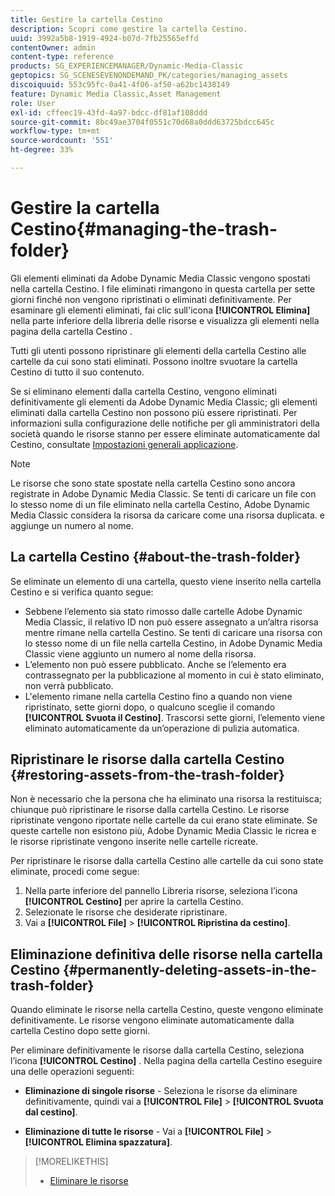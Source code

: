 ```yaml
---
title: Gestire la cartella Cestino
description: Scopri come gestire la cartella Cestino.
uuid: 3992a5b8-1919-4924-b07d-7fb25565effd
contentOwner: admin
content-type: reference
products: SG_EXPERIENCEMANAGER/Dynamic-Media-Classic
geptopics: SG_SCENESEVENONDEMAND_PK/categories/managing_assets
discoiquuid: 553c95fc-0a41-4f06-af50-a62bc1438149
feature: Dynamic Media Classic,Asset Management
role: User
exl-id: cffeec19-43fd-4a97-bdcc-df81af108ddd
source-git-commit: 8bc49ae3704f0551c70d68a0ddd63725bdcc645c
workflow-type: tm+mt
source-wordcount: '551'
ht-degree: 33%

---
```


# Gestire la cartella Cestino{#managing-the-trash-folder}

Gli elementi eliminati da Adobe Dynamic Media Classic vengono spostati nella cartella Cestino. I file eliminati rimangono in questa cartella per sette giorni finché non vengono ripristinati o eliminati definitivamente. Per esaminare gli elementi eliminati, fai clic sull&#39;icona **[!UICONTROL Elimina]** nella parte inferiore della libreria delle risorse e visualizza gli elementi nella pagina della cartella Cestino .

Tutti gli utenti possono ripristinare gli elementi della cartella Cestino alle cartelle da cui sono stati eliminati. Possono inoltre svuotare la cartella Cestino di tutto il suo contenuto.

Se si eliminano elementi dalla cartella Cestino, vengono eliminati definitivamente gli elementi da Adobe Dynamic Media Classic; gli elementi eliminati dalla cartella Cestino non possono più essere ripristinati. Per informazioni sulla configurazione delle notifiche per gli amministratori della società quando le risorse stanno per essere eliminate automaticamente dal Cestino, consultate [Impostazioni generali applicazione](application-setup.md#general_settings).

>[!NOTE]
>
>Le risorse che sono state spostate nella cartella Cestino sono ancora registrate in Adobe Dynamic Media Classic. Se tenti di caricare un file con lo stesso nome di un file eliminato nella cartella Cestino, Adobe Dynamic Media Classic considera la risorsa da caricare come una risorsa duplicata. e aggiunge un numero al nome.

## La cartella Cestino {#about-the-trash-folder}

Se eliminate un elemento di una cartella, questo viene inserito nella cartella Cestino e si verifica quanto segue:

* Sebbene l’elemento sia stato rimosso dalle cartelle Adobe Dynamic Media Classic, il relativo ID non può essere assegnato a un’altra risorsa mentre rimane nella cartella Cestino. Se tenti di caricare una risorsa con lo stesso nome di un file nella cartella Cestino, in Adobe Dynamic Media Classic viene aggiunto un numero al nome della risorsa.
* L’elemento non può essere pubblicato. Anche se l’elemento era contrassegnato per la pubblicazione al momento in cui è stato eliminato, non verrà pubblicato.
* L&#39;elemento rimane nella cartella Cestino fino a quando non viene ripristinato, sette giorni dopo, o qualcuno sceglie il comando **[!UICONTROL Svuota il Cestino]**. Trascorsi sette giorni, l’elemento viene eliminato automaticamente da un’operazione di pulizia automatica.

## Ripristinare le risorse dalla cartella Cestino {#restoring-assets-from-the-trash-folder}

Non è necessario che la persona che ha eliminato una risorsa la restituisca; chiunque può ripristinare le risorse dalla cartella Cestino. Le risorse ripristinate vengono riportate nelle cartelle da cui erano state eliminate. Se queste cartelle non esistono più, Adobe Dynamic Media Classic le ricrea e le risorse ripristinate vengono inserite nelle cartelle ricreate.

Per ripristinare le risorse dalla cartella Cestino alle cartelle da cui sono state eliminate, procedi come segue:

1. Nella parte inferiore del pannello Libreria risorse, seleziona l’icona **[!UICONTROL Cestino]** per aprire la cartella Cestino.
1. Selezionate le risorse che desiderate ripristinare.
1. Vai a **[!UICONTROL File]** > **[!UICONTROL Ripristina da cestino]**.

## Eliminazione definitiva delle risorse nella cartella Cestino {#permanently-deleting-assets-in-the-trash-folder}

Quando eliminate le risorse nella cartella Cestino, queste vengono eliminate definitivamente. Le risorse vengono eliminate automaticamente dalla cartella Cestino dopo sette giorni.

Per eliminare definitivamente le risorse dalla cartella Cestino, seleziona l’icona **[!UICONTROL Cestino]** . Nella pagina della cartella Cestino eseguire una delle operazioni seguenti:

* **Eliminazione di singole risorse**  - Seleziona le risorse da eliminare definitivamente, quindi vai a  **[!UICONTROL File]**  >  **[!UICONTROL Svuota dal cestino]**.

* **Eliminazione di tutte le risorse**  - Vai a  **[!UICONTROL File]**  >  **[!UICONTROL Elimina spazzatura]**.

>[!MORELIKETHIS]
>
>* [Eliminare le risorse](moving-renaming-deleting-assets.md#delete_assets)

